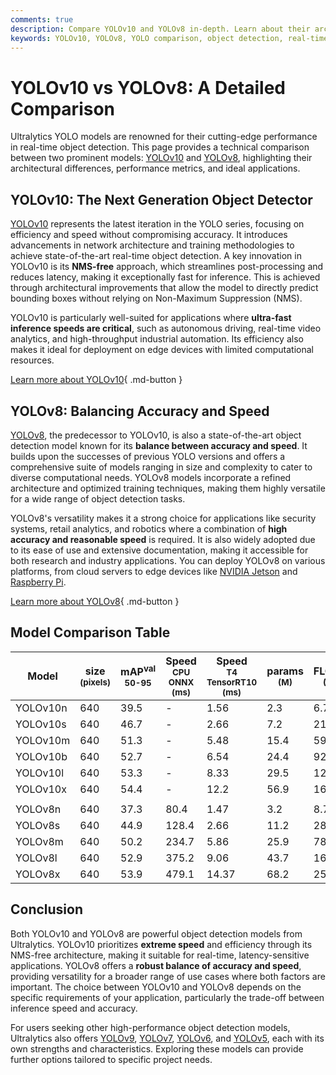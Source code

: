 ```yaml
---
comments: true
description: Compare YOLOv10 and YOLOv8 in-depth. Learn about their architectures, performance, and use cases to choose the best model for your needs.
keywords: YOLOv10, YOLOv8, YOLO comparison, object detection, real-time AI, model performance, YOLO architecture, machine learning
---
```


# YOLOv10 vs YOLOv8: A Detailed Comparison

Ultralytics YOLO models are renowned for their cutting-edge performance in real-time object detection. This page provides a technical comparison between two prominent models: [YOLOv10](https://docs.ultralytics.com/models/yolov10/) and [YOLOv8](https://docs.ultralytics.com/models/yolov8/), highlighting their architectural differences, performance metrics, and ideal applications.

<script async src="https://cdn.jsdelivr.net/npm/chart.js"></script>
<script defer src="../../javascript/benchmark.js"></script>

<canvas id="modelComparisonChart" width="1024" height="400" active-models='["YOLOv10", "YOLOv8"]'></canvas>

## YOLOv10: The Next Generation Object Detector

[YOLOv10](https://docs.ultralytics.com/models/yolov10/) represents the latest iteration in the YOLO series, focusing on efficiency and speed without compromising accuracy. It introduces advancements in network architecture and training methodologies to achieve state-of-the-art real-time object detection. A key innovation in YOLOv10 is its **NMS-free** approach, which streamlines post-processing and reduces latency, making it exceptionally fast for inference. This is achieved through architectural improvements that allow the model to directly predict bounding boxes without relying on Non-Maximum Suppression (NMS).

YOLOv10 is particularly well-suited for applications where **ultra-fast inference speeds are critical**, such as autonomous driving, real-time video analytics, and high-throughput industrial automation. Its efficiency also makes it ideal for deployment on edge devices with limited computational resources.

[Learn more about YOLOv10](https://docs.ultralytics.com/models/yolov10/){ .md-button }

## YOLOv8: Balancing Accuracy and Speed

[YOLOv8](https://docs.ultralytics.com/models/yolov8/), the predecessor to YOLOv10, is also a state-of-the-art object detection model known for its **balance between accuracy and speed**. It builds upon the successes of previous YOLO versions and offers a comprehensive suite of models ranging in size and complexity to cater to diverse computational needs. YOLOv8 models incorporate a refined architecture and optimized training techniques, making them highly versatile for a wide range of object detection tasks.

YOLOv8's versatility makes it a strong choice for applications like security systems, retail analytics, and robotics where a combination of **high accuracy and reasonable speed** is required. It is also widely adopted due to its ease of use and extensive documentation, making it accessible for both research and industry applications. You can deploy YOLOv8 on various platforms, from cloud servers to edge devices like [NVIDIA Jetson](https://docs.ultralytics.com/guides/nvidia-jetson/) and [Raspberry Pi](https://docs.ultralytics.com/guides/raspberry-pi/).

[Learn more about YOLOv8](https://docs.ultralytics.com/models/yolov8/){ .md-button }

## Model Comparison Table

| Model    | size<br><sup>(pixels) | mAP<sup>val<br>50-95 | Speed<br><sup>CPU ONNX<br>(ms) | Speed<br><sup>T4 TensorRT10<br>(ms) | params<br><sup>(M) | FLOPs<br><sup>(B) |
| -------- | --------------------- | -------------------- | ------------------------------ | ----------------------------------- | ------------------ | ----------------- |
| YOLOv10n | 640                   | 39.5                 | -                              | 1.56                                | 2.3                | 6.7               |
| YOLOv10s | 640                   | 46.7                 | -                              | 2.66                                | 7.2                | 21.6              |
| YOLOv10m | 640                   | 51.3                 | -                              | 5.48                                | 15.4               | 59.1              |
| YOLOv10b | 640                   | 52.7                 | -                              | 6.54                                | 24.4               | 92.0              |
| YOLOv10l | 640                   | 53.3                 | -                              | 8.33                                | 29.5               | 120.3             |
| YOLOv10x | 640                   | 54.4                 | -                              | 12.2                                | 56.9               | 160.4             |
|          |                       |                      |                                |                                     |                    |                   |
| YOLOv8n  | 640                   | 37.3                 | 80.4                           | 1.47                                | 3.2                | 8.7               |
| YOLOv8s  | 640                   | 44.9                 | 128.4                          | 2.66                                | 11.2               | 28.6              |
| YOLOv8m  | 640                   | 50.2                 | 234.7                          | 5.86                                | 25.9               | 78.9              |
| YOLOv8l  | 640                   | 52.9                 | 375.2                          | 9.06                                | 43.7               | 165.2             |
| YOLOv8x  | 640                   | 53.9                 | 479.1                          | 14.37                               | 68.2               | 257.8             |

## Conclusion

Both YOLOv10 and YOLOv8 are powerful object detection models from Ultralytics. YOLOv10 prioritizes **extreme speed** and efficiency through its NMS-free architecture, making it suitable for real-time, latency-sensitive applications. YOLOv8 offers a **robust balance of accuracy and speed**, providing versatility for a broader range of use cases where both factors are important. The choice between YOLOv10 and YOLOv8 depends on the specific requirements of your application, particularly the trade-off between inference speed and accuracy.

For users seeking other high-performance object detection models, Ultralytics also offers [YOLOv9](https://docs.ultralytics.com/models/yolov9/), [YOLOv7](https://docs.ultralytics.com/models/yolov7/), [YOLOv6](https://docs.ultralytics.com/models/yolov6/), and [YOLOv5](https://docs.ultralytics.com/models/yolov5/), each with its own strengths and characteristics. Exploring these models can provide further options tailored to specific project needs.
